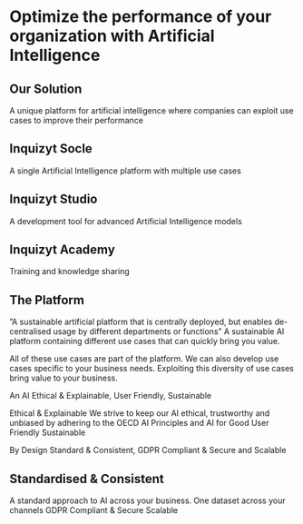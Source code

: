 # Optimize the performance of your organization with Artificial Intelligence

## Our Solution
A unique platform for artificial intelligence where companies can exploit use cases to improve their performance

## Inquizyt Socle
A single Artificial Intelligence platform with multiple use cases

## Inquizyt Studio
A development tool for advanced Artificial Intelligence models

## Inquizyt Academy
Training and knowledge sharing

## The Platform
”A sustainable artificial platform that is centrally deployed, but enables de-centralised usage by different departments or functions”
A sustainable AI platform containing different use cases that can quickly bring you value.

All of these use cases are part of the platform. We can also develop use cases specific to your business needs. Exploiting this diversity of use cases bring value to your business.

An AI
Ethical & Explainable, User Friendly, Sustainable

Ethical & Explainable
We strive to keep our AI ethical, trustworthy and unbiased by adhering to the OECD AI Principles and AI for Good
User Friendly
Sustainable

By Design
Standard & Consistent, GDPR Compliant & Secure and Scalable

## Standardised & Consistent
A standard approach to AI across your business. One dataset across your channels
GDPR Compliant & Secure
Scalable

